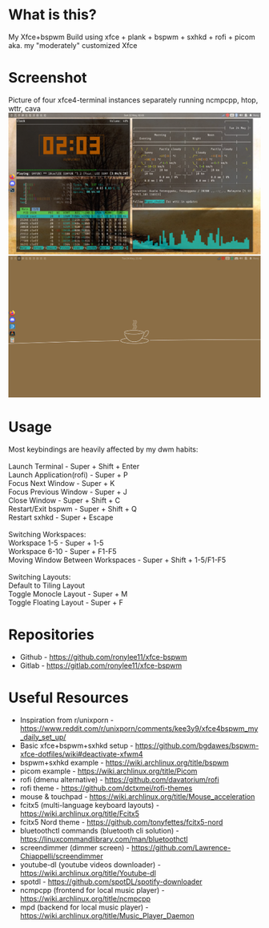 # What is this?

My Xfce+bspwm Build using xfce + plank + bspwm + sxhkd + rofi + picom <br />
aka. my "moderately" customized Xfce

# Screenshot

Picture of four xfce4-terminal instances separately running ncmpcpp, htop, wttr, cava
![Alt text](./.github/showcase.png)
![Alt text](./.github/home.png)

# Usage

Most keybindings are heavily affected by my dwm habits:<br />
<br />
Launch Terminal - Super + Shift + Enter <br />
Launch Application(rofi) - Super + P <br />
Focus Next Window - Super + K <br />
Focus Previous Window - Super + J <br />
Close Window - Super + Shift + C <br />
Restart/Exit bspwm - Super + Shift + Q <br />
Restart sxhkd - Super + Escape <br />
<br />
Switching Workspaces: <br />
Workspace 1-5 - Super + 1-5 <br />
Workspace 6-10 - Super + F1-F5 <br />
Moving Window Between Workspaces - Super + Shift + 1-5/F1-F5<br/>
<br />
Switching Layouts: <br />
Default to Tiling Layout <br />
Toggle Monocle Layout - Super + M <br />
Toggle Floating Layout - Super + F <br />

# Repositories

- Github - https://github.com/ronylee11/xfce-bspwm
- Gitlab - https://gitlab.com/ronylee11/xfce-bspwm

# Useful Resources

- Inspiration from r/unixporn - https://www.reddit.com/r/unixporn/comments/kee3y9/xfce4bspwm_my_daily_set_up/
- Basic xfce+bspwm+sxhkd setup - https://github.com/bgdawes/bspwm-xfce-dotfiles/wiki#deactivate-xfwm4
- bspwm+sxhkd example - https://wiki.archlinux.org/title/bspwm
- picom example - https://wiki.archlinux.org/title/Picom
- rofi (dmenu alternative) - https://github.com/davatorium/rofi
- rofi theme - https://github.com/dctxmei/rofi-themes
- mouse & touchpad - https://wiki.archlinux.org/title/Mouse_acceleration
- fcitx5 (multi-language keyboard layouts) - https://wiki.archlinux.org/title/Fcitx5
- fcitx5 Nord theme - https://github.com/tonyfettes/fcitx5-nord
- bluetoothctl commands (bluetooth cli solution) - https://linuxcommandlibrary.com/man/bluetoothctl
- screendimmer (dimmer screen) - https://github.com/Lawrence-Chiappelli/screendimmer
- youtube-dl (youtube videos downloader) - https://wiki.archlinux.org/title/Youtube-dl
- spotdl - https://github.com/spotDL/spotify-downloader
- ncmpcpp (frontend for local music player) - https://wiki.archlinux.org/title/ncmpcpp
- mpd (backend for local music player) - https://wiki.archlinux.org/title/Music_Player_Daemon
